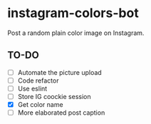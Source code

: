 # instagram-colors-bot
Post a random plain color image on Instagram.

## TO-DO 
- [ ] Automate the picture upload
- [ ] Code refactor
- [ ] Use eslint
- [ ] Store IG coockie session
- [x] Get color name
- [ ] More elaborated post caption
